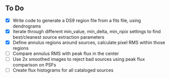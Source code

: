 ## To Do
 - [X] Write code to generate a DS9 region file from a fits file, using dendrograms
 - [X] Iterate through different min_value, min_delta, min_npix settings to find best/cleanest source extraction parameters
 - [X] Define annulus regions around sources, calculate pixel RMS within those regions
 - [ ] Compare annulus RMS with peak flux in the center
 - [ ] Use 2x smoothed images to reject bad sources using peak flux comparison on PSFs
 - [ ] Create flux histograms for all cataloged sources
